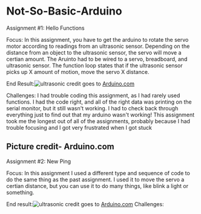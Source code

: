 # Not-So-Basic-Arduino

Assignment #1: Hello Functions

Focus: In this assignment, you have to get the arduino to rotate the servo motor according to readings from an ultrasonic sensor. Depending
on the distance from an object to the ultrasonic sensor, the servo will move a certian amount. The Aruinto had to be wired to a servo,
breadboard, and ultrasonic sensor. The function loop states that if the ultrasonic sensor picks up X amount of motion, move the servo X 
distance.

End Result:![ultrasonic](https://hackster.imgix.net/uploads/attachments/208605/radar.jpg?auto=compress%2Cformat&w=900&h=675&fit=min)
credit goes to [Arduino.com](https://create.arduino.cc/projecthub/bharathrao64/ultrasonic-ranging-using-arduino-and-processing-radar-4091b4)

Challenges: I had trouble coding this assignment, as I had rarely used functions. I had the code right, and all of the right data was
printing on the serial monitor, but it still wasn't working. I had to check back through everything just to find out that my arduino wasn't
working! This assignment took me the longest out of all of the assignments, probably because I had trouble focusing and I got very 
frustrated when I got stuck

Picture credit- Arduino.com 
-------------------------------------------------------------------------------------------------------------------------------------------
Assignment #2: New Ping

Focus: In this assignment I used a different type and sequence of code to do the same thing as the past assignment. I used it to move the servo a certian distance, but you can use it to do many things, like blink a light or something. 

End result:![ultrasonic](https://hackster.imgix.net/uploads/attachments/208605/radar.jpg?auto=compress%2Cformat&w=900&h=675&fit=min)
credit goes to [Arduino.com](https://create.arduino.cc/projecthub/bharathrao64/ultrasonic-ranging-using-arduino-and-processing-radar-4091b4)
Challenges:
